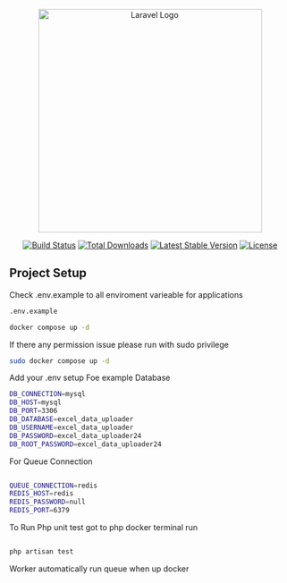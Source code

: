 <p align="center"><a href="https://laravel.com" target="_blank"><img src="https://raw.githubusercontent.com/laravel/art/master/logo-lockup/5%20SVG/2%20CMYK/1%20Full%20Color/laravel-logolockup-cmyk-red.svg" width="400" alt="Laravel Logo"></a></p>

<p align="center">
<a href="https://github.com/laravel/framework/actions"><img src="https://github.com/laravel/framework/workflows/tests/badge.svg" alt="Build Status"></a>
<a href="https://packagist.org/packages/laravel/framework"><img src="https://img.shields.io/packagist/dt/laravel/framework" alt="Total Downloads"></a>
<a href="https://packagist.org/packages/laravel/framework"><img src="https://img.shields.io/packagist/v/laravel/framework" alt="Latest Stable Version"></a>
<a href="https://packagist.org/packages/laravel/framework"><img src="https://img.shields.io/packagist/l/laravel/framework" alt="License"></a>
</p>


## Project Setup

Check .env.example to all enviroment varieable for applications
```sh
.env.example
```

```sh
docker compose up -d
```

If there any permission issue please run with sudo privilege 

```sh
sudo docker compose up -d
```

Add your .env setup Foe example Database 

```sh
DB_CONNECTION=mysql
DB_HOST=mysql
DB_PORT=3306
DB_DATABASE=excel_data_uploader
DB_USERNAME=excel_data_uploader
DB_PASSWORD=excel_data_uploader24
DB_ROOT_PASSWORD=excel_data_uploader24

```

For Queue Connection 

```sh

QUEUE_CONNECTION=redis
REDIS_HOST=redis
REDIS_PASSWORD=null
REDIS_PORT=6379

```

To Run Php unit test got to php docker terminal run

```sh

php artisan test

```

Worker automatically run queue when up docker
